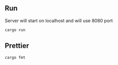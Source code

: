 ## Run

Server will start on localhost and will use 8080 port

```bash
cargo run
```

## Prettier

```bash
cargo fmt
```
